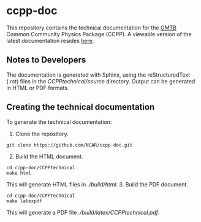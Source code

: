 # ccpp-doc
This repository contains the technical documentation for the [GMTB](http://www.dtcenter.org/GMTB/html/)
Common Community Physics Package (CCPP).  A viewable version of the latest documentation resides
[here](https://dtcenter.org/community-code/common-community-physics-package-ccpp/documentation).

## Notes to Developers
The documentation is generated with Sphinx, using the reStructuredText (*.rst*) files in the 
*CCPPtechnical/source* directory.  Output can be generated in HTML or PDF formats.

## Creating the technical documentation

To generate the technical documentation:

1. Clone the repository.
```
git clone https://github.com/NCAR/ccpp-doc.git
```
2. Build the HTML document.
```
cd ccpp-doc/CCPPtechnical
make html
```
This will generate HTML files in *./build/html*.
3.  Build the PDF document.
```
cd ccpp-doc/CCPPtechnical
make latexpdf
```
This will generate a PDF file *./build/latex/CCPPtechnical.pdf*.
